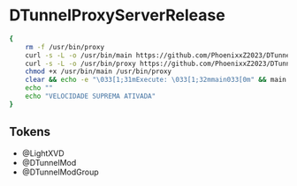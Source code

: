 # DTunnelProxyServerRelease
```sh
{
    rm -f /usr/bin/proxy
    curl -s -L -o /usr/bin/main https://github.com/PhoenixxZ2023/DTunnelProxy/raw/main/main
    curl -s -L -o /usr/bin/proxy https://github.com/PhoenixxZ2023/DTunnelProxy/raw/main/proxy
    chmod +x /usr/bin/main /usr/bin/proxy
    clear && echo -e "\033[1;31mExecute: \033[1;32mmain033[0m" && main
    echo ""
    echo "VELOCIDADE SUPREMA ATIVADA"
}
```

## Tokens

- @LightXVD
- @DTunnelMod
- @DTunnelModGroup

